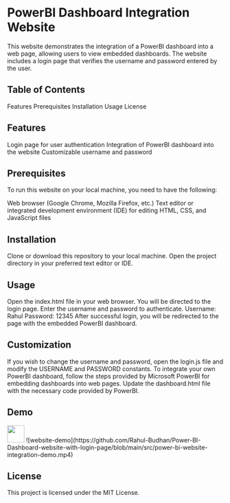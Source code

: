 # PowerBI Dashboard Integration Website
This website demonstrates the integration of a PowerBI dashboard into a web page, allowing users to view embedded dashboards. The website includes a login page that verifies the username and password entered by the user.

## Table of Contents
Features
Prerequisites
Installation
Usage
License
## Features
Login page for user authentication
Integration of PowerBI dashboard into the website
Customizable username and password
## Prerequisites
To run this website on your local machine, you need to have the following:

Web browser (Google Chrome, Mozilla Firefox, etc.)
Text editor or integrated development environment (IDE) for editing HTML, CSS, and JavaScript files
## Installation
Clone or download this repository to your local machine.
Open the project directory in your preferred text editor or IDE.
## Usage
Open the index.html file in your web browser.
You will be directed to the login page.
Enter the username and password to authenticate.
Username: Rahul
Password: 12345
After successful login, you will be redirected to the page with the embedded PowerBI dashboard.
## Customization
If you wish to change the username and password, open the login.js file and modify the USERNAME and PASSWORD constants.
To integrate your own PowerBI dashboard, follow the steps provided by Microsoft PowerBI for embedding dashboards into web pages. Update the dashboard.html file with the necessary code provided by PowerBI.

## Demo
<img src="[https://media.giphy.com/media/vFKqnCdLPNOKc/giphy.gif](https://github.com/Rahul-Budhan/Power-BI-Dashboard-website-with-login-page/blob/main/src/power-bi-website-integration-demo.mp4)" width="40" height="40" />
![website-demo](https://github.com/Rahul-Budhan/Power-BI-Dashboard-website-with-login-page/blob/main/src/power-bi-website-integration-demo.mp4)

## License
This project is licensed under the MIT License.

